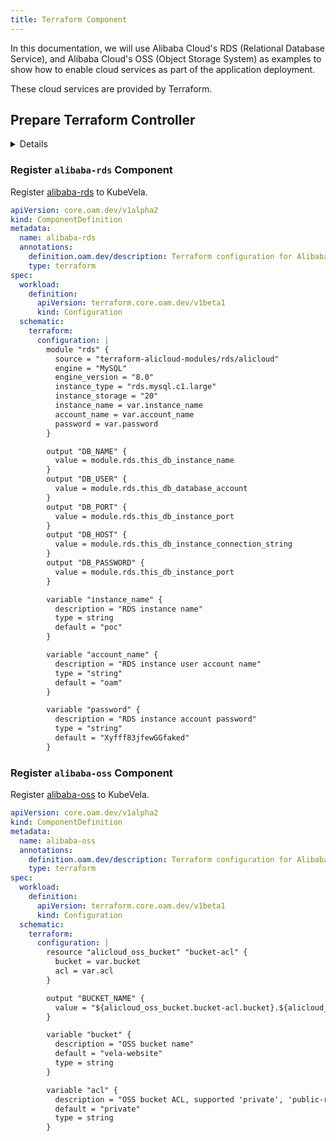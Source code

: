 ```yaml
---
title: Terraform Component
---
```


In this documentation, we will use Alibaba Cloud's RDS (Relational Database Service), and Alibaba Cloud's OSS (Object Storage System) as examples to show how to enable cloud services as part of the application deployment.

These cloud services are provided by Terraform.

## Prepare Terraform Controller

<details>

Download the latest chart, like `terraform-controller-chart-0.1.8.tgz`, from the latest [releases list](https://github.com/oam-dev/terraform-controller/releases) and install it.

```shell
$ helm install terraform-controller terraform-controller-0.1.8.tgz
NAME: terraform-controller
LAST DEPLOYED: Mon Apr 26 15:55:35 2021
NAMESPACE: default
STATUS: deployed
REVISION: 1
TEST SUITE: None
```

### Apply Provider Credentials

By applying Terraform Provider credentials, Terraform controller can be authenticated to deploy and manage cloud resources.

Please refer to [Terraform controller getting started](https://github.com/oam-dev/terraform-controller/blob/master/getting-started.md) on how to apply Provider for Alibaba Cloud or AWS.

</details>

### Register `alibaba-rds` Component

Register [alibaba-rds](https://github.com/oam-dev/kubevela/tree/master/docs/examples/terraform/cloud-resource-provision-and-consume/ComponentDefinition-alibaba-rds.yaml) to KubeVela.

```yaml
apiVersion: core.oam.dev/v1alpha2
kind: ComponentDefinition
metadata:
  name: alibaba-rds
  annotations:
    definition.oam.dev/description: Terraform configuration for Alibaba Cloud RDS object
    type: terraform
spec:
  workload:
    definition:
      apiVersion: terraform.core.oam.dev/v1beta1
      kind: Configuration
  schematic:
    terraform:
      configuration: |
        module "rds" {
          source = "terraform-alicloud-modules/rds/alicloud"
          engine = "MySQL"
          engine_version = "8.0"
          instance_type = "rds.mysql.c1.large"
          instance_storage = "20"
          instance_name = var.instance_name
          account_name = var.account_name
          password = var.password
        }

        output "DB_NAME" {
          value = module.rds.this_db_instance_name
        }
        output "DB_USER" {
          value = module.rds.this_db_database_account
        }
        output "DB_PORT" {
          value = module.rds.this_db_instance_port
        }
        output "DB_HOST" {
          value = module.rds.this_db_instance_connection_string
        }
        output "DB_PASSWORD" {
          value = module.rds.this_db_instance_port
        }

        variable "instance_name" {
          description = "RDS instance name"
          type = string
          default = "poc"
        }

        variable "account_name" {
          description = "RDS instance user account name"
          type = "string"
          default = "oam"
        }

        variable "password" {
          description = "RDS instance account password"
          type = "string"
          default = "Xyfff83jfewGGfaked"
        }

```

### Register `alibaba-oss` Component

Register [alibaba-oss](https://github.com/oam-dev/kubevela/tree/master/docs/examples/terraform/cloud-resource-provision-and-consume/ComponentDefinition-alibaba-oss.yaml) to KubeVela.


```yaml
apiVersion: core.oam.dev/v1alpha2
kind: ComponentDefinition
metadata:
  name: alibaba-oss
  annotations:
    definition.oam.dev/description: Terraform configuration for Alibaba Cloud OSS object
    type: terraform
spec:
  workload:
    definition:
      apiVersion: terraform.core.oam.dev/v1beta1
      kind: Configuration
  schematic:
    terraform:
      configuration: |
        resource "alicloud_oss_bucket" "bucket-acl" {
          bucket = var.bucket
          acl = var.acl
        }

        output "BUCKET_NAME" {
          value = "${alicloud_oss_bucket.bucket-acl.bucket}.${alicloud_oss_bucket.bucket-acl.extranet_endpoint}"
        }

        variable "bucket" {
          description = "OSS bucket name"
          default = "vela-website"
          type = string
        }

        variable "acl" {
          description = "OSS bucket ACL, supported 'private', 'public-read', 'public-read-write'"
          default = "private"
          type = string
        }


```
